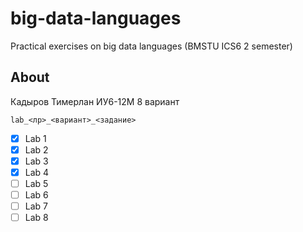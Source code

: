 # big-data-languages

Practical exercises on big data languages (BMSTU ICS6 2 semester)

## About

Кадыров Тимерлан ИУ6-12М 8 вариант

```
lab_<лр>_<вариант>_<задание>
```
- [x] Lab 1
- [x] Lab 2
- [x] Lab 3
- [x] Lab 4
- [ ] Lab 5
- [ ] Lab 6
- [ ] Lab 7
- [ ] Lab 8